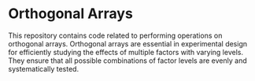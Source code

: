 # Orthogonal Arrays
This repository contains code related to performing operations on orthogonal arrays. Orthogonal arrays are essential in experimental design for efficiently studying the effects of multiple factors with varying levels. They ensure that all possible combinations of factor levels are evenly and systematically tested.
